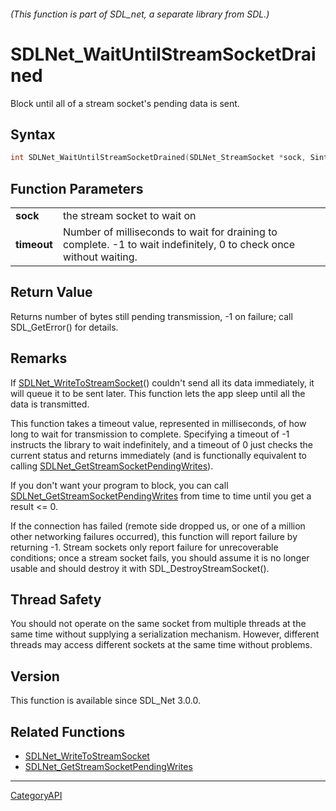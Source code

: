 ###### (This function is part of SDL_net, a separate library from SDL.)
# SDLNet_WaitUntilStreamSocketDrained

Block until all of a stream socket's pending data is sent.

## Syntax

```c
int SDLNet_WaitUntilStreamSocketDrained(SDLNet_StreamSocket *sock, Sint32 timeout);

```

## Function Parameters

|                 |                                                                                                                    |
| --------------- | ------------------------------------------------------------------------------------------------------------------ |
| **sock**        | the stream socket to wait on                                                                                       |
| **timeout**     | Number of milliseconds to wait for draining to complete. -1 to wait indefinitely, 0 to check once without waiting. |

## Return Value

Returns number of bytes still pending transmission, -1 on failure; call
SDL_GetError() for details.

## Remarks

If [SDLNet_WriteToStreamSocket](SDLNet_WriteToStreamSocket)() couldn't send
all its data immediately, it will queue it to be sent later. This function
lets the app sleep until all the data is transmitted.

This function takes a timeout value, represented in milliseconds, of how
long to wait for transmission to complete. Specifying a timeout of -1
instructs the library to wait indefinitely, and a timeout of 0 just checks
the current status and returns immediately (and is functionally equivalent
to calling
[SDLNet_GetStreamSocketPendingWrites](SDLNet_GetStreamSocketPendingWrites)).

If you don't want your program to block, you can call
[SDLNet_GetStreamSocketPendingWrites](SDLNet_GetStreamSocketPendingWrites)
from time to time until you get a result <= 0.

If the connection has failed (remote side dropped us, or one of a million
other networking failures occurred), this function will report failure by
returning -1. Stream sockets only report failure for unrecoverable
conditions; once a stream socket fails, you should assume it is no longer
usable and should destroy it with SDL_DestroyStreamSocket().

## Thread Safety

You should not operate on the same socket from multiple threads at the same
time without supplying a serialization mechanism. However, different
threads may access different sockets at the same time without problems.

## Version

This function is available since SDL_Net 3.0.0.

## Related Functions

* [SDLNet_WriteToStreamSocket](SDLNet_WriteToStreamSocket)
* [SDLNet_GetStreamSocketPendingWrites](SDLNet_GetStreamSocketPendingWrites)

----
[CategoryAPI](CategoryAPI)

